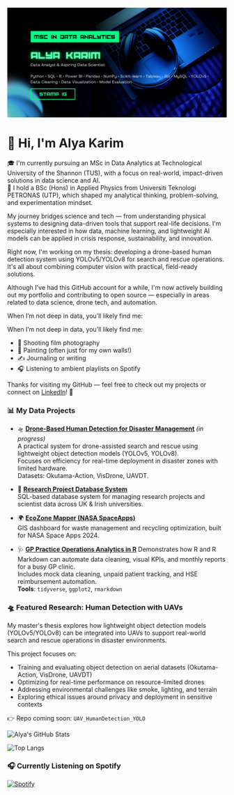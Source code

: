 ![Banner](https://raw.githubusercontent.com/alymkarim/alymkarim/3f333dc42eab085731cce8cacfddf95120abd08a/github%20banner.png)

# 👋 Hi, I'm Alya Karim

🎓 I'm currently pursuing an MSc in Data Analytics at Technological University of the Shannon (TUS), with a focus on real-world, impact-driven solutions in data science and AI.  
🔬 I hold a BSc (Hons) in Applied Physics from Universiti Teknologi PETRONAS (UTP), which shaped my analytical thinking, problem-solving, and experimentation mindset.

My journey bridges science and tech — from understanding physical systems to designing data-driven tools that support real-life decisions. I'm especially interested in how data, machine learning, and lightweight AI models can be applied in crisis response, sustainability, and innovation.

Right now, I'm working on my thesis: developing a drone-based human detection system using YOLOv5/YOLOv8 for search and rescue operations. It's all about combining computer vision with practical, field-ready solutions.

Although I've had this GitHub account for a while, I'm now actively building out my portfolio and contributing to open source — especially in areas related to data science, drone tech, and automation.

When I’m not deep in data, you’ll likely find me:

When I’m not deep in data, you’ll likely find me:
- 📸 Shooting film photography
- 🎨 Painting (often just for my own walls!)
- ✍️ Journaling or writing
- 🎧 Listening to ambient playlists on Spotify

Thanks for visiting my GitHub — feel free to check out my projects or connect on [LinkedIn](https://www.linkedin.com/in/alya-karim/)! 🌿

### 📊 My Data Projects

- 🛸 [**Drone-Based Human Detection for Disaster Management**](https://github.com/alymkarim/UAV_HumanDetection_YOLO) *(in progress)*  
  A practical system for drone-assisted search and rescue using lightweight object detection models (YOLOv5, YOLOv8).  
  Focuses on efficiency for real-time deployment in disaster zones with limited hardware.  
  Datasets: Okutama-Action, VisDrone, UAVDT.

- 🔬 [**Research Project Database System**](https://github.com/alymkarim/Research_Project_Data_System_SQL)  
  SQL-based database system for managing research projects and scientist data across UK & Irish universities.

- 🌍 [**EcoZone Mapper (NASA SpaceApps)**](https://github.com/alymkarim/EcoZone-Mapper-GIS-for-Waste-Management-NASA-Space-Apps-2024-)  
  GIS dashboard for waste management and recycling optimization, built for NASA Space Apps 2024.

- 🩺 [**GP Practice Operations Analytics in R**](https://github.com/alymkarim/GP-Practice-Analytics-R-Markdown-Project) 
Demonstrates how R and R Markdown can automate data cleaning, visual KPIs, and monthly reports for a busy GP clinic.  
Includes mock data cleaning, unpaid patient tracking, and HSE reimbursement automation.  
**Tools**: `tidyverse`, `ggplot2`, `rmarkdown`

### 🛸 Featured Research: Human Detection with UAVs

My master's thesis explores how lightweight object detection models (YOLOv5/YOLOv8) can be integrated into UAVs to support real-world search and rescue operations in disaster environments.

This project focuses on:
- Training and evaluating object detection on aerial datasets (Okutama-Action, VisDrone, UAVDT)
- Optimizing for real-time performance on resource-limited drones
- Addressing environmental challenges like smoke, lighting, and terrain
- Exploring ethical issues around privacy and deployment in sensitive contexts

👉 Repo coming soon: `UAV_HumanDetection_YOLO`

![Alya's GitHub Stats](https://github-readme-stats.vercel.app/api?username=alymkarim&show_icons=true&theme=radical)

![Top Langs](https://github-readme-stats.vercel.app/api/top-langs/?username=alymkarim&layout=compact&theme=radical)


### 🎧 Currently Listening on Spotify
[![Spotify](https://spotify-github-profile.kittinanx.com/api/view?uid=12102488428&cover_image=true&theme=novatorem&bar_color=1db954&bar_color_cover=true)](https://open.spotify.com/user/12102488428)



<!---
alymkarim/alymkarim is a ✨ special ✨ repository because its `README.md` (this file) appears on your GitHub profile.
You can click the Preview link to take a look at your changes.
--->

